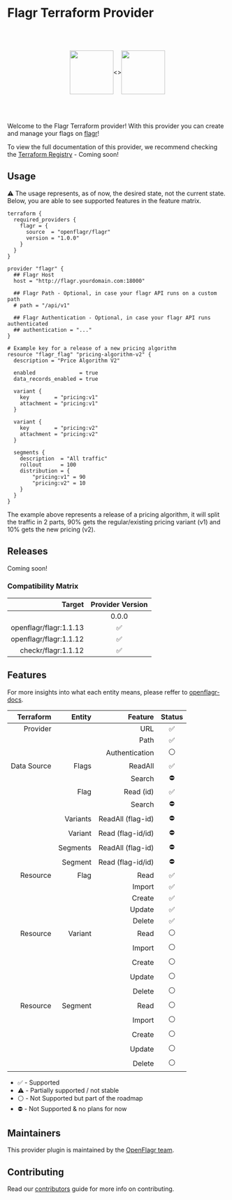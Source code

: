 Flagr Terraform Provider
==================
<p align="center" style="display: flex;justify-content: center; align-items: center; height: 200px;">
    <img src="https://avatars.githubusercontent.com/u/49816112?s=400&v=4" height="100px">        <>
    <img src="https://cdn.rawgit.com/hashicorp/terraform-website/master/content/source/assets/images/logo-hashicorp.svg" height="100px">
</p>

Welcome to the Flagr Terraform provider! With this provider you can create and manage your flags on [flagr](https://github.com/openflagr/flagr)!

To view the full documentation of this provider, we recommend checking the [Terraform Registry](https://registry.terraform.io/providers/marceloboeira/flagr/latest) - Coming soon!

Usage
-----

⚠️  The usage represents, as of now, the desired state, not the current state. Below, you are able to see supported features in the feature matrix.

```hcl
terraform {
  required_providers {
    flagr = {
      source  = "openflagr/flagr"
      version = "1.0.0"
    }
  }
}

provider "flagr" {
  ## Flagr Host
  host = "http://flagr.yourdomain.com:18000"

  ## Flagr Path - Optional, in case your flagr API runs on a custom path
  # path = "/api/v1"

  ## Flagr Authentication - Optional, in case your flagr API runs authenticated
  ## authentication = "..."
}

# Example key for a release of a new pricing algorithm
resource "flagr_flag" "pricing-algorithm-v2" {
  description = "Price Algorithm V2"

  enabled              = true
  data_records_enabled = true

  variant {
    key        = "pricing:v1"
    attachment = "pricing:v1"
  }

  variant {
    key        = "pricing:v2"
    attachment = "pricing:v2"
  }

  segments {
    description  = "All traffic"
    rollout      = 100
    distribution = {
        "pricing:v1" = 90
        "pricing:v2" = 10
    }
  }
}
```

The example above represents a release of a pricing algorithm, it will split the traffic in 2 parts, 90% gets the regular/existing pricing variant (v1) and 10% gets the new pricing (v2).

Releases
---------

Coming soon!


### Compatibility Matrix

|   Target                | Provider Version   |
|------------------------:|:------------------:|
|                         |       0.0.0        |
|  openflagr/flagr:1.1.13 | :white_check_mark: |
|  openflagr/flagr:1.1.12 | :white_check_mark: |
|     checkr/flagr:1.1.12 | :white_check_mark: |


Features
---------

For more insights into what each entity means, please reffer to [openflagr-docs](https://openflagr.github.io/flagr/#/flagr_overview).

| Terraform     |        Entity | Feature           | Status   |
|--------------:|--------------:|------------------:|:--------:|
| Provider      |               | URL               |  ✅      |
|               |               | Path              |  ✅      |
|               |               | Authentication    |  ⚪️      |
| Data Source   | Flags         | ReadAll           |  ✅      |
|               |               | Search            |  ⛔️      |
|               | Flag          | Read (id)         |  ✅      |
|               |               | Search            |  ⛔️      |
|               | Variants      | ReadAll (flag-id) |  ⛔️      |
|               | Variant       | Read (flag-id/id) |  ⛔️      |
|               | Segments      | ReadAll (flag-id) |  ⛔️      |
|               | Segment       | Read (flag-id/id) |  ⛔️      |
| Resource      | Flag          | Read              |  ✅      |
|               |               | Import            |  ✅      |
|               |               | Create            |  ✅      |
|               |               | Update            |  ✅      |
|               |               | Delete            |  ✅      |
| Resource      | Variant       | Read              |  ⚪️      |
|               |               | Import            |  ⚪️      |
|               |               | Create            |  ⚪️      |
|               |               | Update            |  ⚪️      |
|               |               | Delete            |  ⚪️      |
| Resource      | Segment       | Read              |  ⚪️      |
|               |               | Import            |  ⚪️      |
|               |               | Create            |  ⚪️      |
|               |               | Update            |  ⚪️      |
|               |               | Delete            |  ⚪️      |

* ✅ - Supported
* ⚠️  - Partially supported / not stable
* ⚪️ - Not Supported but part of the roadmap
* ⛔️ - Not Supported & no plans for now

Maintainers
-----------

This provider plugin is maintained by the [OpenFlagr team](https://github.com/orgs/openflagr/people).

Contributing
------------

Read our [contributors](https://github.com/marceloboeira/terraform-provider-flagr/docs/CONTRIBUTING.md) guide for more info on contributing.
